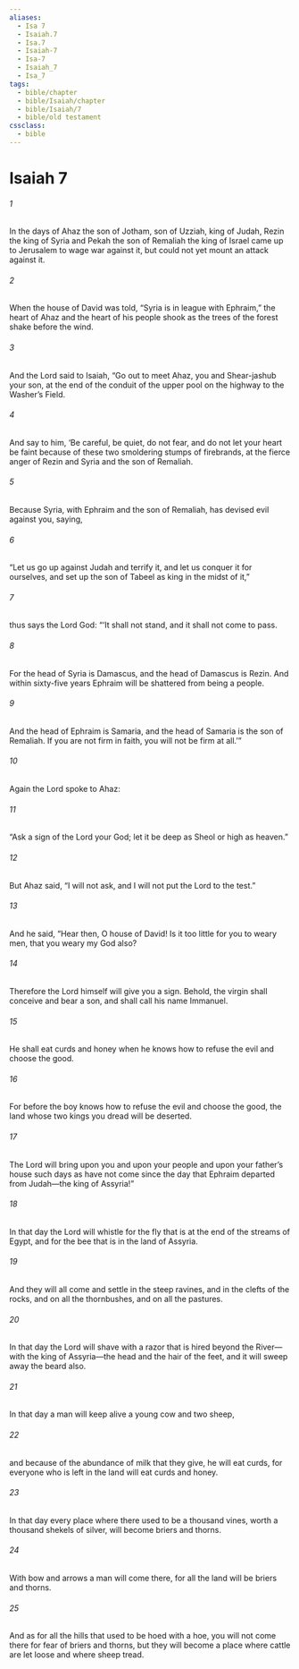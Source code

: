 ```yaml
---
aliases:
  - Isa 7
  - Isaiah.7
  - Isa.7
  - Isaiah-7
  - Isa-7
  - Isaiah_7
  - Isa_7
tags:
  - bible/chapter
  - bible/Isaiah/chapter
  - bible/Isaiah/7
  - bible/old testament
cssclass:
  - bible
---
```


# Isaiah 7

###### 1
In the days of Ahaz the son of Jotham, son of Uzziah, king of Judah, Rezin the king of Syria and Pekah the son of Remaliah the king of Israel came up to Jerusalem to wage war against it, but could not yet mount an attack against it.
###### 2
When the house of David was told, “Syria is in league with  Ephraim,” the heart of Ahaz and the heart of his people shook as the trees of the forest shake before the wind.
###### 3
And the Lord said to Isaiah, “Go out to meet Ahaz, you and Shear-jashub your son, at the end of the conduit of the upper pool on the highway to the Washer’s Field.
###### 4
And say to him, ‘Be careful, be quiet, do not fear, and do not let your heart be faint because of these two smoldering stumps of firebrands, at the fierce anger of Rezin and Syria and the son of Remaliah.
###### 5
Because Syria, with Ephraim and the son of Remaliah, has devised evil against you, saying,
###### 6
“Let us go up against Judah and terrify it, and let us conquer it for ourselves, and set up the son of Tabeel as king in the midst of it,”
###### 7
thus says the Lord God:   “‘It shall not stand, and it shall not come to pass.
###### 8
For the head of Syria is Damascus, and the head of Damascus is Rezin. And within sixty-five years Ephraim will be shattered from being a people.
###### 9
And the head of Ephraim is Samaria, and the head of Samaria is the son of Remaliah.   If you are not firm in faith, you will not be firm at all.’”
###### 10
Again the Lord spoke to Ahaz:
###### 11
“Ask a sign of the Lord your God; let it be deep as Sheol or high as heaven.”
###### 12
But Ahaz said, “I will not ask, and I will not put the Lord to the test.”
###### 13
And he said, “Hear then, O house of David! Is it too little for you to weary men, that you weary my God also?
###### 14
Therefore the Lord himself will give you a sign. Behold, the virgin shall conceive and bear a son, and shall call his name Immanuel.
###### 15
He shall eat curds and honey when he knows how to refuse the evil and choose the good.
###### 16
For before the boy knows how to refuse the evil and choose the good, the land whose two kings you dread will be deserted.
###### 17
The Lord will bring upon you and upon your people and upon your father’s house such days as have not come since the day that Ephraim departed from Judah—the king of Assyria!”
###### 18
In that day the Lord will whistle for the fly that is at the end of the streams of Egypt, and for the bee that is in the land of Assyria.
###### 19
And they will all come and settle in the steep ravines, and in the clefts of the rocks, and on all the thornbushes, and on all the pastures.
###### 20
In that day the Lord will shave with a razor that is hired beyond the River—with the king of Assyria—the head and the hair of the feet, and it will sweep away the beard also.
###### 21
In that day a man will keep alive a young cow and two sheep,
###### 22
and because of the abundance of milk that they give, he will eat curds, for everyone who is left in the land will eat curds and honey.
###### 23
In that day every place where there used to be a thousand vines, worth a thousand shekels of silver, will become briers and thorns.
###### 24
With bow and arrows a man will come there, for all the land will be briers and thorns.
###### 25
And as for all the hills that used to be hoed with a hoe, you will not come there for fear of briers and thorns, but they will become a place where cattle are let loose and where sheep tread.



